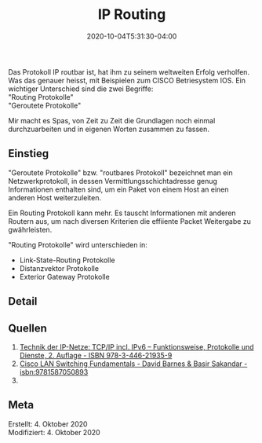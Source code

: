 ﻿---
title: "IP Routing"
date: 2020-10-04T5:31:30-04:00
categories:
  - netzwerk
tags:
  - 
  - 
---

Das Protokoll IP routbar ist, hat ihm zu seinem weltweiten Erfolg verholfen. Was das genauer heisst, mit Beispielen zum CISCO Betriesystem IOS. Ein wichtiger Unterschied sind die zwei Begriffe:  
"Routing Protokolle"  
"Geroutete Protokolle"  

Mir macht es Spas, von Zeit zu Zeit die Grundlagen noch einmal durchzuarbeiten und in eigenen Worten zusammen zu fassen.

## Einstieg  

"Geroutete Protokolle" bzw. "routbares Protokoll" bezeichnet man ein Netzwerkprotokoll, in dessen Vermittlungsschichtadresse genug Informationen enthalten sind, um ein Paket von einem Host an einen anderen Host weiterzuleiten.  

Ein Routing Protokoll kann mehr. Es tauscht Informationen mit anderen Routern aus, um nach diversen Kriterien die effiiente Packet Weitergabe zu gwährleisten.  

"Routing Protokolle" wird unterschieden in:  
*  Link-State-Routing Protokolle  
*  Distanzvektor Protokolle  
*  Exterior Gateway Protokolle  


## Detail

## Quellen  

1. [Technik der IP-Netze: TCP/IP incl. IPv6 – Funktionsweise, Protokolle und Dienste, 2. Auflage - ISBN 978-3-446-21935-9](https://mitpress.mit.edu/books/history-modern-computing)  
2. [Cisco LAN Switching Fundamentals - David Barnes & Basir Sakandar - isbn:9781587050893](https://www.oreilly.com/library/view/cisco-lan-switching/1587050897/)  
3. 

## Meta

Erstellt:		4. Oktober 2020  
Modifiziert:	4. Oktober 2020
